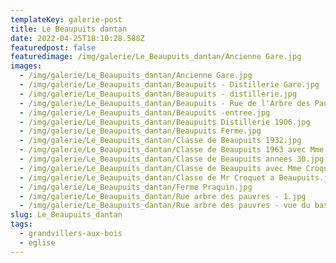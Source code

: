 ```yaml
---
templateKey: galerie-post
title: Le Beaupuits dantan
date: 2022-04-25T18:10:28.588Z
featuredpost: false
featuredimage: /img/galerie/Le_Beaupuits_dantan/Ancienne Gare.jpg
images:
  - /img/galerie/Le_Beaupuits_dantan/Ancienne Gare.jpg
  - /img/galerie/Le_Beaupuits_dantan/Beaupuits - Distillerie Gare.jpg
  - /img/galerie/Le_Beaupuits_dantan/Beaupuits - distillerie.jpg
  - /img/galerie/Le_Beaupuits_dantan/Beaupuits - Rue de l'Arbre des Pauvres.jpg
  - /img/galerie/Le_Beaupuits_dantan/Beaupuits -entree.jpg
  - /img/galerie/Le_Beaupuits_dantan/Beaupuits Distillerie 1906.jpg
  - /img/galerie/Le_Beaupuits_dantan/Beaupuits Ferme.jpg
  - /img/galerie/Le_Beaupuits_dantan/Classe de Beaupuits 1932.jpg
  - /img/galerie/Le_Beaupuits_dantan/Classe de Beaupuits 1963 avec Mme Croquet.jpg
  - /img/galerie/Le_Beaupuits_dantan/Classe de Beaupuits annees 30.jpg
  - /img/galerie/Le_Beaupuits_dantan/Classe de Beaupuits avec Mme Croquet.jpg
  - /img/galerie/Le_Beaupuits_dantan/Classe de Mr Croquet a Beaupuits.jpg
  - /img/galerie/Le_Beaupuits_dantan/Ferme Praquin.jpg
  - /img/galerie/Le_Beaupuits_dantan/Rue arbre des pauvres - 1.jpg
  - /img/galerie/Le_Beaupuits_dantan/Rue arbre des pauvres - vue du bas.jpg
slug: Le_Beaupuits_dantan
tags:
  - grandvillers-aux-bois
  - eglise
---
```


